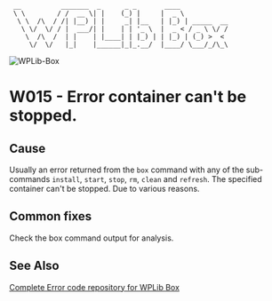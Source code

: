 ```
 __          _______  _      _ _       ____
 \ \        / /  __ \| |    (_) |     |  _ \
  \ \  /\  / /| |__) | |     _| |__   | |_) | _____  __
   \ \/  \/ / |  ___/| |    | | '_ \  |  _ < / _ \ \/ /
    \  /\  /  | |    | |____| | |_) | | |_) | (_) >  <
     \/  \/   |_|    |______|_|_.__/  |____/ \___/_/\_\
```

![WPLib-Box](https://github.com/wplib/wplib-box/blob/master/WPLib-Box-100x.png)

# W015 - Error container can't be stopped.

## Cause
Usually an error returned from the `box` command with any of the sub-commands `install`, `start`, `stop`, `rm`, `clean` and `refresh`.
The specified container can't be stopped. Due to various reasons.

## Common fixes
Check the box command output for analysis.

### 


## See Also
[Complete Error code repository for WPLib Box](https://github.com/wplib/wplib-box/tree/master/docs/errors)

